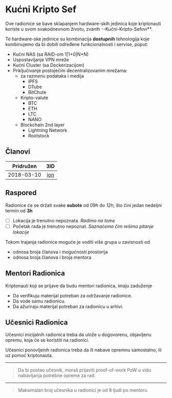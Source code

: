 # Kućni Kripto Sef

Ove radionice se bave sklapanjem hardware-skih jedinica koje kriptonauti
koriste u svom svakodnevnom životu, zvanih --Kućni-Kripto-Sefovi**.

Te hardware-ske jedinice su kombinacija **dostupnih** tehnologija koje
kombinujemo da bi dobili određene funkcionalnosti i servise, poput:

- Kućni NAS (sa RAID-om 1|1+0|N+N)
- Uspostavljanje VPN mreže
- Kućni Cluster (sa Dockerizacijom)
- Priključivanje postojećim decentralizovanim mrežama:
  - za razmenu podataka i medija
    - IPFS
    - DTube
    - BitChute
  - Kripto-valute
      - BTC
      - ETH
      - LTC
      - NANO
  - Blockchain 2nd layer
    - Lightning Network
    - Rootstock <!-- TODO: Нот суре абоут тхис оне -->

## Članovi

| Pridružen | 3ID |
|:---------:|:---:|
| 2018-03-10 | [ion](https://github.com/o100ja)

## Raspored

Radionice će se držati svake **subote** od *09h* do *12h*,
što čini jedan nedeljni termin od **3h**

- [ ] Lokacija je trenutno nepoznata.
*Radimo na tome*
- [ ] Početak rada je trenutno nepoznat.
*Saznaćemo čim rešimo pitanje lokacije*

Tokom trajanja radionice moguće je voditi više grupa u zavisnosti od

- odnosa broja članova i mogućnosti prostorija
- odnosa broja članova i broja mentora

## Mentori Radionica

Kriptonauti koji se prijave da budu mentori radionica, imaju zaduženje

- Da verifikuju materijal potreban za održavanje radionice.
- Da vode samu radionicu.
- Da ažuriraju materijal potreban za radionicu u arhivi.

## Učesnici Radionica

Učesnici inicijalnih radionica treba da ulože u dogovorenu, objavljenu opremu,
koja će se koristiti na radionici.

Učesnici ponovljenih radionica treba da ili nabave opremnu samostalno, ili uz pomoć kriptonauta.

----
> Da bi postao učesnik, moraš prijaviti proof-of-work PoW u vidu nabavljanja potrebne opreme za rad.

----
> Maksimalan broj učesnika u radionici je od 8 ljudi po mentoru

